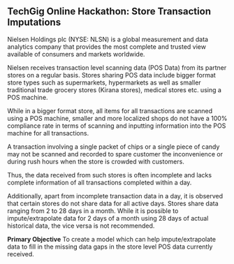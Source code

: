 ## TechGig Online Hackathon: Store Transaction Imputations

Nielsen Holdings plc (NYSE: NLSN) is a global measurement and data analytics company that provides the most complete and trusted view available of consumers and markets worldwide.

Nielsen receives transaction level scanning data (POS Data) from its partner stores on a regular basis. Stores sharing POS data include bigger format store types such as supermarkets, hypermarkets as well as smaller traditional trade grocery stores (Kirana stores), medical stores etc. using a POS machine.

While in a bigger format store, all items for all transactions are scanned using a POS machine, smaller and more localized shops do not have a 100% compliance rate in terms of scanning and inputting information into the POS machine for all transactions.

A transaction involving a single packet of chips or a single piece of candy may not be scanned and recorded to spare customer the inconvenience or during rush hours when the store is crowded with customers.

Thus, the data received from such stores is often incomplete and lacks complete information of all transactions completed within a day.

Additionally, apart from incomplete transaction data in a day, it is observed that certain stores do not share data for all active days. Stores share data ranging from 2 to 28 days in a month. While it is possible to impute/extrapolate data for 2 days of a month using 28 days of actual historical data, the vice versa is not recommended.

**Primary Objective** To create a model which can help impute/extrapolate data to fill in the missing data gaps in the store level POS data currently received.
